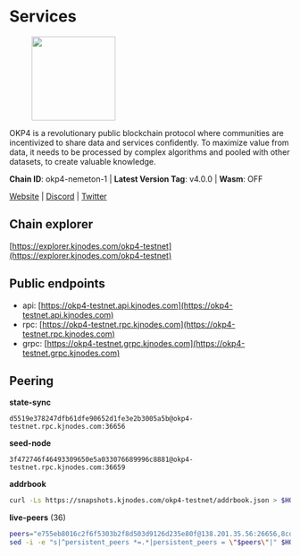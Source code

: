 # Services

<figure><img src="https://raw.githubusercontent.com/kj89/testnet_manuals/main/pingpub/logos/okp4.png" width="150" alt=""><figcaption></figcaption></figure>

OKP4 is a revolutionary public blockchain protocol where communities are incentivized to  share data and services confidently. To maximize value from data, it needs to be processed  by complex algorithms and pooled with other datasets, to create valuable knowledge.

**Chain ID**: okp4-nemeton-1 | **Latest Version Tag**: v4.0.0 | **Wasm**: OFF

[Website](https://okp4.network) | [Discord](https://discord.gg/okp4) | [Twitter](https://twitter.com/OKP4_Protocol)




## Chain explorer
[https://explorer.kjnodes.com/okp4-testnet](https://explorer.kjnodes.com/okp4-testnet)

## Public endpoints

* api: [https://okp4-testnet.api.kjnodes.com](https://okp4-testnet.api.kjnodes.com)
* rpc: [https://okp4-testnet.rpc.kjnodes.com](https://okp4-testnet.rpc.kjnodes.com)
* grpc: [https://okp4-testnet.grpc.kjnodes.com](https://okp4-testnet.grpc.kjnodes.com)

## Peering

**state-sync**

```text
d5519e378247dfb61dfe90652d1fe3e2b3005a5b@okp4-testnet.rpc.kjnodes.com:36656
```

**seed-node**

```text
3f472746f46493309650e5a033076689996c8881@okp4-testnet.rpc.kjnodes.com:36659
```

**addrbook**
```bash
curl -Ls https://snapshots.kjnodes.com/okp4-testnet/addrbook.json > $HOME/.okp4d/config/addrbook.json
```

**live-peers** (36)
```bash
peers="e755eb8016c2f6f5303b2f8d503d9126d235e80f@138.201.35.56:26656,8cdeb85dada114c959c36bb59ce258c65ae3a09c@88.198.242.163:36656,d7d3e978951ccf946f0e33805778c1961ad42819@31.7.196.21:26656,d5519e378247dfb61dfe90652d1fe3e2b3005a5b@65.109.68.190:36656,ead118d7cbe51cbabf5a77b69db7255512f41023@88.208.34.134:60656,7dfc61d3ac9f6da7fa9f4893bc0ffa17ef8006e6@185.111.159.139:36656,d132ad0c5b2afd0eab2d87351eeda46dc9d69312@46.228.205.200:26656,99f6675049e22a0216af0e2447e7a4c5021874cd@142.132.132.200:28656,42fbb917fca6787bc3ab774865f4bb1ef950f114@65.108.226.26:30656,854cc8b83a48ba4394c1940b57d0f42ec013e033@38.242.251.204:26656,b0b56d944cf1cc569a1e77e0923e075bad94d755@141.95.145.41:28656,fff0a8c202befd9459ff93783a0e7756da305fe3@38.242.150.63:16656,fe8bd9375c43a7cc6ef27e62d56af341a62e67c9@95.217.202.49:30656,74349a1cb9479b291866debe2042de8a2e88b850@65.108.233.109:17656,874373b78d2cd50e716aa464bf407581d9305655@94.250.201.130:27656,5c2a752c9b1952dbed075c56c600c3a79b58c395@95.214.55.232:26996,d1a0ff9bd7ea1ebd06bc7158f3523f5e557328be@163.172.135.127:26656,473369a53bfa8a0ac4af5a191407b30bc82e83be@74.208.94.42:14656,be9841ace1d71a4c7681918ee39f5e00d8e96a82@213.239.216.252:36656,d4305fcb7b20dc96481a6ae6ae84f281f3413a4e@65.109.37.58:13656,5c5bf00059349042504c1e7d0449c4ac6ee37fc2@142.132.202.50:11114,6a66a38bdd5895ec6f1ce18b3430860a30e18e02@142.132.149.118:26656,a06417f8518fbf6f779e4012dbf72f194a95b48f@65.21.138.124:33656,307fb25cd6998d0d5bd1d947571f6043c6bb4069@65.109.31.114:2280,eef77b5ae1c37f3e5809ff928c329dde906be388@65.108.133.73:21656,5a460ead06c5fc1d6d70a1f858d874bf53463a4a@149.102.143.145:31656,2c6b5af41689145abb85f95cb49131ae9e193142@217.13.223.167:61356,9d1482bc31fb4578a5c7f7f65c4e0aaf2dfc2336@213.239.215.77:36656,8a7605d8ae4338de5b7a0d5c70244ce05e377630@85.10.200.221:26656,1655cdc8fdfe1dc2209d47ff68c02a417ef9ed52@135.181.222.179:31656,ebc272824924ea1a27ea3183dd0b9ba713494f83@95.214.55.198:26996,e9255dd3341db6cadf73b4f151c97e0cd14f0efb@65.108.45.200:27464,2f6d5a319ebee0201dff4a0e3b7526d0863a4d32@65.109.85.225:6070,c6abcdff7b29159bf5be14f43c8e877648136468@51.159.2.19:23098,9755cab2585a2794453a5b396ef13b893393366f@65.108.212.224:46673,ade4d8bc8cbe014af6ebdf3cb7b1e9ad36f412c0@176.9.82.221:17656"
sed -i -e "s|^persistent_peers *=.*|persistent_peers = \"$peers\"|" $HOME/.okp4d/config/config.toml
```
